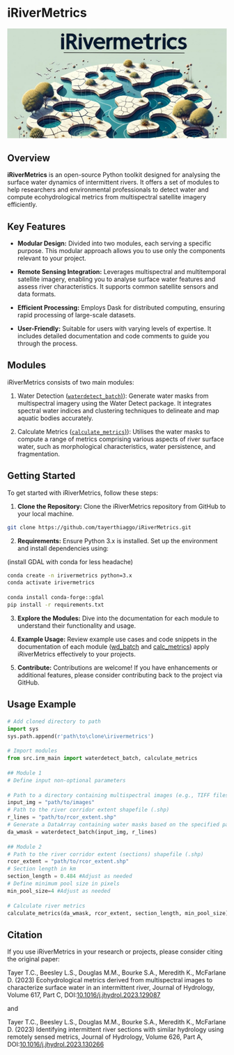 # iRiverMetrics
![Alt text](docs/logo.jpg)
## Overview

**iRiverMetrics** is an open-source Python toolkit designed for analysing the surface water dynamics of intermittent rivers. It offers a set of modules to help researchers and environmental professionals to detect water and compute ecohydrological metrics from multispectral satellite imagery efficiently.

## Key Features

- **Modular Design:** Divided into two modules, each serving a specific purpose. This modular approach allows you to use only the components relevant to your project.

- **Remote Sensing Integration:** Leverages multispectral and multitemporal satellite imagery, enabling you to analyse surface water features and assess river characteristics. It supports common satellite sensors and data formats.

- **Efficient Processing:** Employs Dask for distributed computing, ensuring rapid processing of large-scale datasets.

- **User-Friendly:** Suitable for users with varying levels of expertise. It includes detailed documentation and code comments to guide you through the process.

## Modules

iRiverMetrics consists of two main modules:

1. Water Detection ([`waterdetect_batch`)](docs/module1.md)): Generate water masks from multispectral imagery using the Water Detect package. It integrates spectral water indices and clustering techniques to delineate and map aquatic bodies accurately.

2. Calculate Metrics ([`calculate_metrics`)](docs/module2.md)): Utilises the water masks to compute a range of metrics comprising various aspects of river surface water, such as morphological characteristics, water persistence, and fragmentation.

## Getting Started

To get started with iRiverMetrics, follow these steps:

1. **Clone the Repository:** Clone the iRiverMetrics repository from GitHub to your local machine.

```bash
git clone https://github.com/tayerthiaggo/iRiverMetrics.git
```

2. **Requirements:** Ensure Python 3.x is installed. Set up the environment and install dependencies using:

(install GDAL with conda for less headache)
```bash
conda create -n irivermetrics python=3.x
conda activate irivermetrics

conda install conda-forge::gdal
pip install -r requirements.txt
```

3. **Explore the Modules:** Dive into the documentation for each module to understand their functionality and usage.

4. **Example Usage:** Review example use cases and code snippets in the documentation of each module ([wd_batch](docs/module1.md) and [calc_metrics](docs/module2.md)) apply iRiverMetrics effectively to your projects.

5. **Contribute:** Contributions are welcome! If you have enhancements or additional features, please consider contributing back to the project via GitHub.

## Usage Example
```python
# Add cloned directory to path
import sys
sys.path.append(r'path\to\clone\irivermetrics')

# Import modules
from src.irm_main import waterdetect_batch, calculate_metrics

## Module 1
# Define input non-optional parameters

# Path to a directory containing multispectral images (e.g., TIFF files)
input_img = "path/to/images"
# Path to the river corridor extent shapefile (.shp)
r_lines = "path/to/rcor_extent.shp"
# Generate a DataArray containing water masks based on the specified parameters
da_wmask = waterdetect_batch(input_img, r_lines)

## Module 2
# Path to the river corridor extent (sections) shapefile (.shp)
rcor_extent = "path/to/rcor_extent.shp"
# Section length in km
section_length = 0.484 #Adjust as needed
# Define minimum pool size in pixels
min_pool_size=4 #Adjust as needed

# Calculate river metrics
calculate_metrics(da_wmask, rcor_extent, section_length, min_pool_size)
```

## Citation

If you use iRiverMetrics in your research or projects, please consider citing the original paper:

Tayer T.C., Beesley L.S., Douglas M.M., Bourke S.A., Meredith K., McFarlane D. (2023) Ecohydrological metrics derived from multispectral images to characterize surface water in an intermittent river, Journal of Hydrology, Volume 617, Part C, DOI:[10.1016/j.jhydrol.2023.129087](https://doi.org/10.1016/j.jhydrol.2023.129087)

and 

Tayer T.C., Beesley L.S., Douglas M.M., Bourke S.A., Meredith K., McFarlane D. (2023) Identifying intermittent river sections with similar hydrology using remotely sensed metrics, Journal of Hydrology, Volume 626, Part A, DOI:[10.1016/j.jhydrol.2023.130266](https://doi.org/10.1016/j.jhydrol.2023.130266)